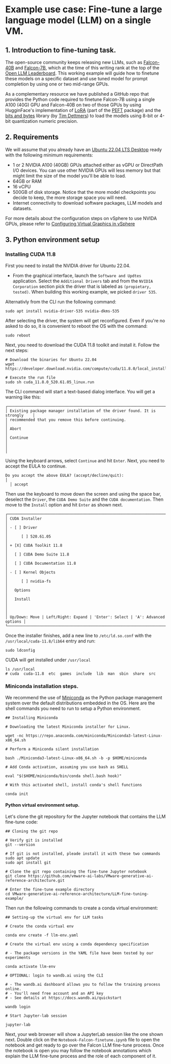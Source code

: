 # Example use case: Fine-tune a large language model (LLM) on a single VM.

## 1. Introduction to fine-tuning task.

The open-source community keeps releasing new LLMs, such as [Falcon-40B](https://huggingface.co/tiiuae/falcon-40b) and [Falcon-7B](https://huggingface.co/tiiuae/falcon-7b), which at the time of this writing rank at the top of the [Open LLM Leaderboard](https://huggingface.co/spaces/HuggingFaceH4/open_llm_leaderboard?_hsenc=p2ANqtz-865CMxeXG2eIMWb7rFgGbKVMVqV6u6UWP8TInA4WfSYvPjc6yOsNPeTNfS_m_et5Atfjyw). This working example will guide how to finetune these models on a specific dataset and use tuned model for prompt completion by using one or two mid-range GPUs.

As a complementary resource we have published a GitHub repo that provides the Python code required to finetune Falcon-7B using a single A100 (40G) GPU and Falcon-40B on two of those GPUs by using HugginFace's implementation of [LoRA](https://huggingface.co/docs/peft/conceptual_guides/lora) (part of the [PEFT](https://huggingface.co/docs/peft/index) package) and the [bits and bytes](https://github.com/TimDettmers/bitsandbytes) library (by [Tim Dettmers](https://github.com/TimDettmers)) to load the models using 8-bit or 4-bit quantization numeric precision.

## 2. Requirements

We will assume that you already have an [Ubuntu 22.04 LTS Desktop](https://ubuntu.com/desktop) ready with the following minimum requirements:

- 1 or 2 NVIDIA A100 (40GB) GPUs attached either as vGPU or DirectPath I/O devices. You can use other NVIDIA GPUs will less memory but that might limit the size of the model you'll be able to load.
- 64GB or RAM
- 16 vCPU
- 500GB of disk storage. Notice that the more model checkpoints you decide to keep, the more storage space you will need.
- Internet connectivity to download software packages, LLM models and datasets.

For more details about the configuration steps on vSphere to use NVIDA GPUs, please refer to [Configuring Virtual Graphics in vSphere](https://docs.vmware.com/en/VMware-vSphere/8.0/vsphere-resource-management/GUID-74A657D9-52F7-4F92-AB86-9039A90A028D.html)

## 3. Python environment setup

### Installing CUDA 11.8

First you need to install the NVIDIA driver for Ubuntu 22.04. 
- From the graphical interface, launch the `Software and Updtes` application. Select the
`Additional Drivers` tab and from the `NVIDIA Corporation` section pick the driver that is labeled as `(propietary, tested)`. When building this 
working example, we picked `driver 535`.

Alternativly from the CLI run the following command:
```azure
sudo apt install nvidia-driver-535 nvidia-dkms-535
```

After selecting the driver, the system will get reconfigured. Even if you're no asked to do so, it 
is convenient to reboot the OS with the command:
```azure
sudo reboot
```

Next, you need to download the CUDA 11.8 toolkit and install it. Follow the next steps:

````
# Download the binaries for Ubuntu 22.04
wget https://developer.download.nvidia.com/compute/cuda/11.8.0/local_installers/cuda_11.8.0_520.61.05_linux.run

# Execute the run file
sudo sh cuda_11.8.0_520.61.05_linux.run
````
The CLI command will start a text-based dialog interface. You will get a warning like this:
````
┌──────────────────────────────────────────────────────────────────────────────┐
│ Existing package manager installation of the driver found. It is strongly    │
│ recommended that you remove this before continuing.                          │
│ Abort                                                                        │
│ Continue                                                                     │
│                                                                              │
````
Using the keyboard arrows, select `Continue` and hit `Enter`. Next, you need to accept the EULA to continue.
````
Do you accept the above EULA? (accept/decline/quit):                         │
  │ accept 
````
Then use the keyboard to move down the screen and using the space bar, deselect the `Driver`, the `CUDA Demo Suite` and the `CUDA documentation`. Then move to the `Install`
option and hit `Enter` as shown next.
````
┌──────────────────────────────────────────────────────────────────────────────┐
│ CUDA Installer                                                               │
│ - [ ] Driver                                                                 │
│      [ ] 520.61.05                                                           │
│ + [X] CUDA Toolkit 11.8                                                      │
│   [ ] CUDA Demo Suite 11.8                                                   │
│   [ ] CUDA Documentation 11.8                                                │
│ - [ ] Kernel Objects                                                         │
│      [ ] nvidia-fs                                                           │
│   Options                                                                    │
│   Install                                                                    │
│                                                                              │
│ Up/Down: Move | Left/Right: Expand | 'Enter': Select | 'A': Advanced options │
└──────────────────────────────────────────────────────────────────────────────┘
````
Once the installer finishes, add a new line to `/etc/ld.so.conf` with the `/usr/local/cuda-11.8/lib64` entry and run:
````azure
sudo ldconfig
````
CUDA will get installed under `/usr/local`
````azure
ls /usr/local
# cuda  cuda-11.8  etc  games  include  lib  man  sbin  share  src
````

### Miniconda installation steps.

We recommend the use of [Miniconda](https://docs.conda.io/en/latest/miniconda.html) as the Python package management system over the default 
distributions embedded in the OS. Here are the shell commands you need to run to setup a Python environment.<br>

```shell
## Installing Miniconda

# Downloading the latest Miniconda installer for Linux.

wget -nc https://repo.anaconda.com/miniconda/Miniconda3-latest-Linux-x86_64.sh

# Perform a Miniconda silent installation

bash ./Miniconda3-latest-Linux-x86_64.sh -b -p $HOME/miniconda

# Add Conda activation, assuming you use bash as SHELL

eval "$($HOME/miniconda/bin/conda shell.bash hook)"

# With this activated shell, install conda's shell functions

conda init
```
#### Python virtual environment setup.

Let's clone the git repository for the Jupyter notebook that contains the LLM fine-tune code:

```shell
## Cloning the git repo

# Verify git is installed
git --version

# If git is not installed, pleade install it with these two commands
sudo apt update
sudo apt install git

# Clone the git repo containing the fine-tune Jupyter notebook
git clone https://github.com/vmware-ai-labs/VMware-generative-ai-reference-architecture.git

# Enter the fine-tune example directory
cd VMware-generative-ai-reference-architecture/LLM-fine-tuning-example/
```

Then run the following commands to create a conda virtual environment:

```shell
## Setting-up the virtual env for LLM tasks

# Create the conda virtual env

conda env create -f llm-env.yaml

# Create the virtual env using a conda dependency specification

# - The package versions in the YAML file have been tested by our experiments

conda activate llm-env

# OPTIONAL: login to wandb.ai using the CLI

# - The wandb.ai dashboard allows you to follow the training process online.
# - You'll need free account and an API key
# - See details at https://docs.wandb.ai/quickstart

wandb login

# Start Jupyter-lab session

jupyter-lab
```

Next, your web browser will show a JupyterLab session like the one shown next. Double click on the `Notebook-Falcon-finetune.ipynb` file to open the notebook and get ready to go over the Falcon LLM fine-tune process. Once the notebook is open you may follow the notebook annotations which explain the LLM fine-tune process and the role of each component of it.
